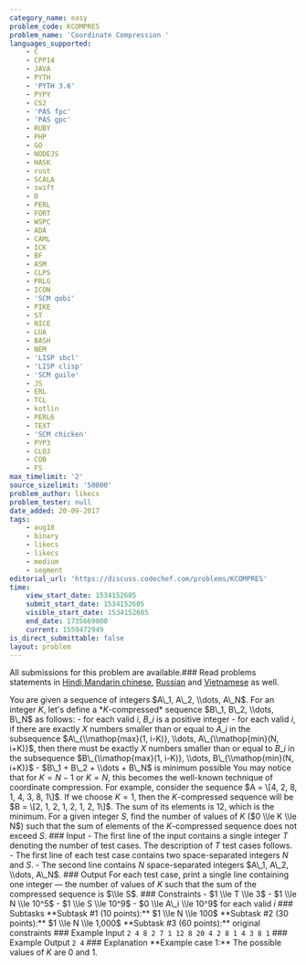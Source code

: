 ```yaml
---
category_name: easy
problem_code: KCOMPRES
problem_name: 'Coordinate Compression '
languages_supported:
    - C
    - CPP14
    - JAVA
    - PYTH
    - 'PYTH 3.6'
    - PYPY
    - CS2
    - 'PAS fpc'
    - 'PAS gpc'
    - RUBY
    - PHP
    - GO
    - NODEJS
    - HASK
    - rust
    - SCALA
    - swift
    - D
    - PERL
    - FORT
    - WSPC
    - ADA
    - CAML
    - ICK
    - BF
    - ASM
    - CLPS
    - PRLG
    - ICON
    - 'SCM qobi'
    - PIKE
    - ST
    - NICE
    - LUA
    - BASH
    - NEM
    - 'LISP sbcl'
    - 'LISP clisp'
    - 'SCM guile'
    - JS
    - ERL
    - TCL
    - kotlin
    - PERL6
    - TEXT
    - 'SCM chicken'
    - PYP3
    - CLOJ
    - COB
    - FS
max_timelimit: '2'
source_sizelimit: '50000'
problem_author: likecs
problem_tester: null
date_added: 20-09-2017
tags:
    - aug18
    - binary
    - likecs
    - likecs
    - medium
    - segment
editorial_url: 'https://discuss.codechef.com/problems/KCOMPRES'
time:
    view_start_date: 1534152605
    submit_start_date: 1534152605
    visible_start_date: 1534152605
    end_date: 1735669800
    current: 1559472949
is_direct_submittable: false
layout: problem
---
```

All submissions for this problem are available.### Read problems statements in [Hindi,](http://www.codechef.com/download/translated/AUG18/hindi/KCOMPRES.pdf)[Mandarin chinese](http://www.codechef.com/download/translated/AUG18/mandarin/KCOMPRES.pdf), [Russian](http://www.codechef.com/download/translated/AUG18/russian/KCOMPRES.pdf) and [Vietnamese](http://www.codechef.com/download/translated/AUG18/vietnamese/KCOMPRES.pdf) as well.

You are given a sequence of integers $A\_1, A\_2, \\dots, A\_N$. For an integer $K$, let's define a \*$K$-compressed\* sequence $B\_1, B\_2, \\dots, B\_N$ as follows: - for each valid $i$, $B\_i$ is a positive integer - for each valid $i$, if there are exactly $X$ numbers smaller than or equal to $A\_i$ in the subsequence $A\_{\\mathop{max}(1, i-K)}, \\dots, A\_{\\mathop{min}(N, i+K)}$, then there must be exactly $X$ numbers smaller than or equal to $B\_i$ in the subsequence $B\_{\\mathop{max}(1, i-K)}, \\dots, B\_{\\mathop{min}(N, i+K)}$ - $B\_1 + B\_2 + \\dots + B\_N$ is minimum possible You may notice that for $K = N-1$ or $K = N$, this becomes the well-known technique of coordinate compression. For example, consider the sequence $A = \[4, 2, 8, 1, 4, 3, 8, 1\]$. If we choose $K = 1$, then the $K$-compressed sequence will be $B = \[2, 1, 2, 1, 2, 1, 2, 1\]$. The sum of its elements is $12$, which is the minimum. For a given integer $S$, find the number of values of $K$ ($0 \\le K \\le N$) such that the sum of elements of the $K$-compressed sequence does not exceed $S$. ### Input - The first line of the input contains a single integer $T$ denoting the number of test cases. The description of $T$ test cases follows. - The first line of each test case contains two space-separated integers $N$ and $S$. - The second line contains $N$ space-separated integers $A\_1, A\_2, \\dots, A\_N$. ### Output For each test case, print a single line containing one integer — the number of values of $K$ such that the sum of the compressed sequence is $\\le S$. ### Constraints - $1 \\le T \\le 3$ - $1 \\le N \\le 10^5$ - $1 \\le S \\le 10^9$ - $0 \\le A\_i \\le 10^9$ for each valid $i$ ### Subtasks \*\*Subtask #1 (10 points):\*\* $1 \\le N \\le 100$ \*\*Subtask #2 (30 points):\*\* $1 \\le N \\le 1,000$ \*\*Subtask #3 (60 points):\*\* original constraints ### Example Input ``` 2 4 8 2 7 1 12 8 20 4 2 8 1 4 3 8 1 ``` ### Example Output ``` 2 4 ``` ### Explanation \*\*Example case 1:\*\* The possible values of $K$ are $0$ and $1$.
